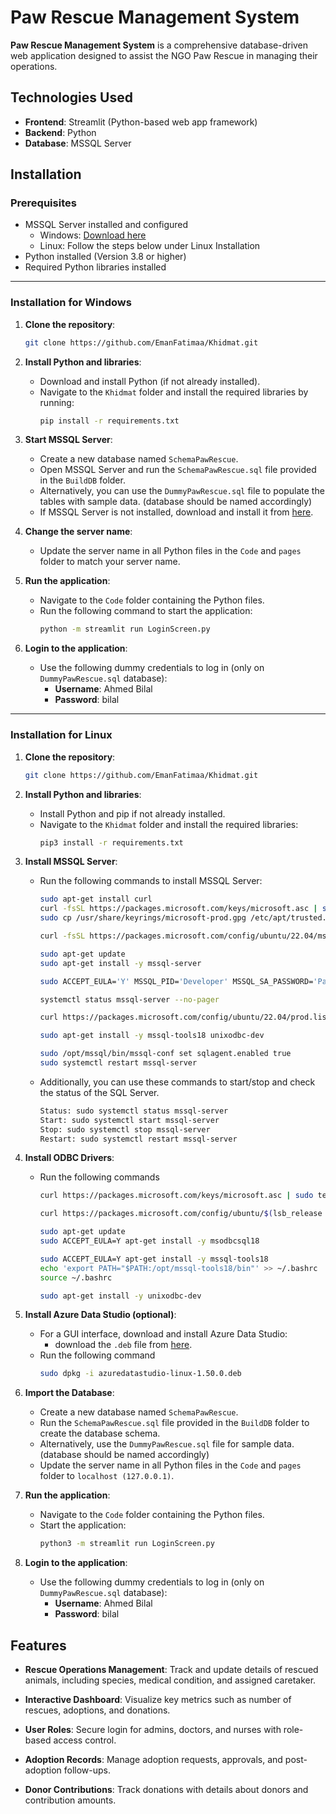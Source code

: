 
# Paw Rescue Management System

**Paw Rescue Management System** is a comprehensive database-driven web application designed to assist the NGO Paw Rescue in managing their operations.

## Technologies Used

- **Frontend**: Streamlit (Python-based web app framework)
- **Backend**: Python
- **Database**: MSSQL Server

## Installation

### Prerequisites

- MSSQL Server installed and configured
  - Windows: [Download here](https://www.microsoft.com/en-us/sql-server/sql-server-downloads)
  - Linux: Follow the steps below under Linux Installation
- Python installed (Version 3.8 or higher)
- Required Python libraries installed

---

### Installation for Windows

1. **Clone the repository**:
   ```bash
   git clone https://github.com/EmanFatimaa/Khidmat.git
   ```

2. **Install Python and libraries**:
   - Download and install Python (if not already installed).
   - Navigate to the `Khidmat` folder and install the required libraries by running:
     ```bash
     pip install -r requirements.txt
     ```
   
3. **Start MSSQL Server**:
   - Create a new database named `SchemaPawRescue`.
   - Open MSSQL Server and run the `SchemaPawRescue.sql` file provided in the `BuildDB` folder.
   - Alternatively, you can use the `DummyPawRescue.sql` file to populate the tables with sample data. (database should be named accordingly)
   - If MSSQL Server is not installed, download and install it from [here](https://www.microsoft.com/en-us/sql-server/sql-server-downloads).

4. **Change the server name**:
   - Update the server name in all Python files in the `Code` and `pages` folder to match your server name.

5. **Run the application**:
   - Navigate to the `Code` folder containing the Python files.
   - Run the following command to start the application:
     ```bash
     python -m streamlit run LoginScreen.py
     ```

6. **Login to the application**:
   - Use the following dummy credentials to log in (only on `DummyPawRescue.sql` database):
     - **Username**: Ahmed Bilal
     - **Password**: bilal

---

### Installation for Linux

1. **Clone the repository**:
   ```bash
   git clone https://github.com/EmanFatimaa/Khidmat.git
   ```

2. **Install Python and libraries**:
   - Install Python and pip if not already installed.
   - Navigate to the `Khidmat` folder and install the required libraries:
     ```bash
     pip3 install -r requirements.txt
     ```

3. **Install MSSQL Server**:
   - Run the following commands to install MSSQL Server:
      ```bash
      sudo apt-get install curl
      curl -fsSL https://packages.microsoft.com/keys/microsoft.asc | sudo gpg --dearmor -o /usr/share/keyrings/microsoft-prod.gpg
      sudo cp /usr/share/keyrings/microsoft-prod.gpg /etc/apt/trusted.gpg.d/

      curl -fsSL https://packages.microsoft.com/config/ubuntu/22.04/mssql-server-2022.list | sudo tee /etc/apt/sources.list.d/mssql-server-2022.list

      sudo apt-get update
      sudo apt-get install -y mssql-server

      sudo ACCEPT_EULA='Y' MSSQL_PID='Developer' MSSQL_SA_PASSWORD='PawRescue!1' MSSQL_TCP_PORT=1433 /opt/mssql/bin/mssql-conf setup

      systemctl status mssql-server --no-pager

      curl https://packages.microsoft.com/config/ubuntu/22.04/prod.list | sudo tee /etc/apt/sources.list.d/ms-prod.list

      sudo apt-get install -y mssql-tools18 unixodbc-dev

      sudo /opt/mssql/bin/mssql-conf set sqlagent.enabled true
      sudo systemctl restart mssql-server
      ```
   - Additionally, you can use these commands to start/stop and check the status of the SQL Server.
      ```bash
      Status: sudo systemctl status mssql-server
      Start: sudo systemctl start mssql-server
      Stop: sudo systemctl stop mssql-server
      Restart: sudo systemctl restart mssql-server
      ```

4. **Install ODBC Drivers**:
   - Run the following commands
      ```bash
      curl https://packages.microsoft.com/keys/microsoft.asc | sudo tee /etc/apt/trusted.gpg.d/microsoft.asc

      curl https://packages.microsoft.com/config/ubuntu/$(lsb_release -rs)/prod.list | sudo tee /etc/apt/sources.list.d/mssql-release.list

      sudo apt-get update
      sudo ACCEPT_EULA=Y apt-get install -y msodbcsql18

      sudo ACCEPT_EULA=Y apt-get install -y mssql-tools18
      echo 'export PATH="$PATH:/opt/mssql-tools18/bin"' >> ~/.bashrc
      source ~/.bashrc

      sudo apt-get install -y unixodbc-dev
      ```

5. **Install Azure Data Studio (optional)**:
   - For a GUI interface, download and install Azure Data Studio:
      - download the `.deb` file from [here](https://learn.microsoft.com/en-us/azure-data-studio/download-azure-data-studio?tabs=linux-install%2Cwin-user-install%2Cubuntu-install%2Cwindows-uninstall%2Credhat-uninstall).
   - Run the following command
     ```bash
     sudo dpkg -i azuredatastudio-linux-1.50.0.deb
     ```

6. **Import the Database**:
   - Create a new database named `SchemaPawRescue`.
   - Run the `SchemaPawRescue.sql` file provided in the `BuildDB` folder to create the database schema.
   - Alternatively, use the `DummyPawRescue.sql` file for sample data. (database should be named accordingly)
   - Update the server name in all Python files in the `Code` and `pages` folder to `localhost (127.0.0.1)`.

7. **Run the application**:
   - Navigate to the `Code` folder containing the Python files.
   - Start the application:
     ```bash
     python3 -m streamlit run LoginScreen.py
     ```

8. **Login to the application**:
   - Use the following dummy credentials to log in (only on `DummyPawRescue.sql` database):
     - **Username**: Ahmed Bilal
      - **Password**: bilal

## Features

- **Rescue Operations Management**: Track and update details of rescued animals, including species, medical condition, and assigned caretaker.

- **Interactive Dashboard**: Visualize key metrics such as number of rescues, adoptions, and donations.

- **User Roles**: Secure login for admins, doctors, and nurses with role-based access control.

- **Adoption Records**: Manage adoption requests, approvals, and post-adoption follow-ups.

- **Donor Contributions**: Track donations with details about donors and contribution amounts.
